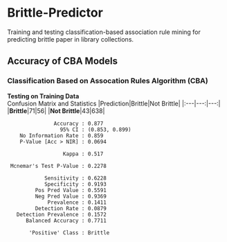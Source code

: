 # Brittle-Predictor
Training and testing classification-based association rule mining for predicting brittle paper in library collections.

## Accuracy of CBA Models
### Classification Based on Assocation Rules Algorithm (CBA)
**Testing on Training Data**  
Confusion Matrix and Statistics
|Prediction|Brittle|Not Brittle|
|:---|---:|---:|
|**Brittle**|71|56|
|**Not Brittle**|43|638|

```
               Accuracy : 0.877         
                 95% CI : (0.853, 0.899)
    No Information Rate : 0.859         
    P-Value [Acc > NIR] : 0.0694        
                                        
                  Kappa : 0.517         
                                        
 Mcnemar's Test P-Value : 0.2278        
                                        
            Sensitivity : 0.6228        
            Specificity : 0.9193        
         Pos Pred Value : 0.5591        
         Neg Pred Value : 0.9369        
             Prevalence : 0.1411        
         Detection Rate : 0.0879        
   Detection Prevalence : 0.1572        
      Balanced Accuracy : 0.7711        
                                        
       'Positive' Class : Brittle 
```